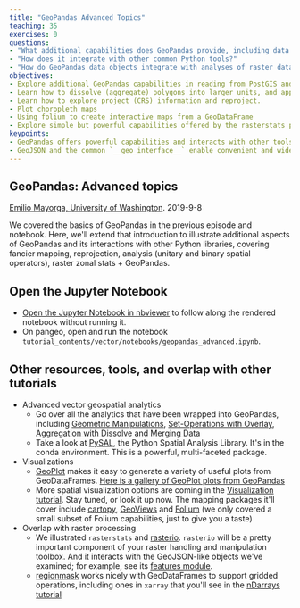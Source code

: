 ```yaml
---
title: "GeoPandas Advanced Topics"
teaching: 35
exercises: 0
questions:
- "What additional capabilities does GeoPandas provide, including data access, plotting and analysis?"
- "How does it integrate with other common Python tools?"
- "How do GeoPandas data objects integrate with analyses of raster data over vector geospatial features?"
objectives:
- Explore additional GeoPandas capabilities in reading from PostGIS and using its plot method.
- Learn how to dissolve (aggregate) polygons into larger units, and apply spatial joins across GeoDataFrames, as examples of GeoPandas spatial operators.
- Learn how to explore project (CRS) information and reproject.
- Plot choropleth maps
- Using folium to create interactive maps from a GeoDataFrame
- Explore simple but powerful capabilities offered by the rasterstats package to generate summaries and statistics of raster properties over vector features, and explore these via GeoPandas.
keypoints:
- GeoPandas offers powerful capabilities and interacts with other tools.
- GeoJSON and the common `__geo_interface__` enable convenient and widespread geospatial data object exchange across geospatial packages in Python.
---
```


## GeoPandas: Advanced topics
[Emilio Mayorga, University of Washington](https://github.com/emiliom/). 2019-9-8

We covered the basics of GeoPandas in the previous episode and notebook. Here, we'll extend that introduction to illustrate additional aspects of GeoPandas and its interactions with other Python libraries, covering fancier mapping, reprojection, analysis (unitary and binary spatial operators), raster zonal stats + GeoPandas.

## Open the Jupyter Notebook

- [Open the Jupyter Notebook in nbviewer](http://nbviewer.jupyter.org/github/geohackweek/tutorial_contents/blob/master/vector/notebooks/geopandas_advanced.ipynb) to follow along the rendered notebook without running it.
- On pangeo, open and run the notebook `tutorial_contents/vector/notebooks/geopandas_advanced.ipynb`.

## Other resources, tools, and overlap with other tutorials
* Advanced vector geospatial analytics
  * Go over all the analytics that have been wrapped into GeoPandas, including [Geometric Manipulations](http://geopandas.org/geometric_manipulations.html), [Set-Operations with Overlay](http://geopandas.org/set_operations.html), [Aggregation with Dissolve](http://geopandas.org/aggregation_with_dissolve.html) and [Merging Data](http://geopandas.org/aggregation_with_dissolve.html)
  * Take a look at [PySAL](http://pysal.org), the Python Spatial Analysis Library. It's in the conda environment. This is a powerful, multi-faceted package.
* Visualizations
  * [GeoPlot](https://residentmario.github.io/geoplot/index.html) makes it easy to generate a variety of useful plots from GeoDataFrames. [Here is a gallery of GeoPlot plots from GeoPandas](http://geopandas.org/gallery/plotting_with_geoplot.html)
  * More spatial visualization options are coming in the [Visualization tutorial](https://geohackweek.github.io/visualization/). Stay tuned, or look it up now. The mapping packages it'll cover include [cartopy](https://scitools.org.uk/cartopy/docs/latest/), [GeoViews](http://geoviews.org/) and [Folium](http://python-visualization.github.io/folium/) (we only covered a small subset of Folium capabilities, just to give you a taste)
* Overlap with raster processing
  * We illustrated `rasterstats` and [rasterio](https://rasterio.readthedocs.io/en/latest/). `rasterio` will be a pretty important component of your raster handling and manipulation toolbox. And it interacts with the GeoJSON-like objects we've examined; for example, see its [features module](https://rasterio.readthedocs.io/en/latest/topics/features.html).
  * [regionmask](https://regionmask.readthedocs.io/) works nicely with GeoDataFrames to support gridded operations, including ones in `xarray` that you'll see in the [nDarrays tutorial](https://geohackweek.github.io/nDarrays/)
